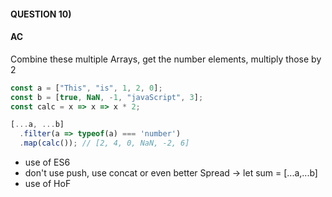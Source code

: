 #### QUESTION 10)

#### AC
Combine these multiple Arrays, get the number elements, multiply those by 2

```javascript
const a = ["This", "is", 1, 2, 0];
const b = [true, NaN, -1, "javaScript", 3];
const calc = x => x => x * 2;

[...a, ...b]
  .filter(a => typeof(a) === 'number')
  .map(calc()); // [2, 4, 0, NaN, -2, 6]
```

- use of ES6
- don't use push, use concat or even better Spread -> let sum = [...a,...b]
- use of HoF
